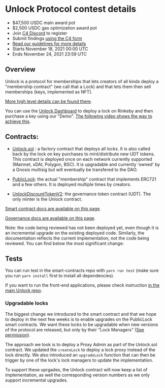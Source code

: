 # Unlock Protocol contest details
- $47,500 USDC main award pot
- $2,500 USDC gas optimization award pot
- Join [C4 Discord](https://discord.gg/code4rena) to register
- Submit findings [using the C4 form](https://code423n4.com/2021-11-unlock-protocol-contest/submit)
- [Read our guidelines for more details](https://docs.code4rena.com/roles/wardens)
- Starts November 18, 2021 00:00 UTC
- Ends November 24, 2021 23:59 UTC

## Overview

Unlock is a protocol for memberships that lets creators of all kinds deploy a "membership contract" (we call that a Lock) and that lets them then sell memberships (keys, implemented as NFT).

[More high level details can be found there](https://docs.unlock-protocol.com/).

You can use the [Unlock Dashboard](https://app.unlock-protocol.com/dashboard) to deploy a lock on Rinkeby and then purchase a key using our "Demo". [The following video shows the way to achieve this](https://share.getcloudapp.com/4guPNlvW).

## Contracts:

* [Unlock.sol](https://github.com/unlock-protocol/unlock/blob/master/smart-contracts/contracts/Unlock.sol) : a factory contract that deploys all locks. It is also called back by the lock on key purchases to mint/distribute new UDT tokens. This contract is deployed once on each network currently supported (Mainnet, xDAI, Polygon, BSC). It is upgradable and currently 'owned' by a Gnosis multisig but will eventually be transfered to the DAO.

* [PublicLock](https://github.com/unlock-protocol/unlock/blob/master/smart-contracts/contracts/PublicLock.sol): the actual "membership" contract that implements ERC721 and a few others. It is deployed multiple times by creators.

* [UnlockDiscountTokenV2](https://github.com/unlock-protocol/unlock/blob/master/smart-contracts/contracts/UnlockDiscountTokenV2.sol): the governance token contract (UDT). The only minter is the Unlock contract.

[Smart contract docs are available on this page](https://docs.unlock-protocol.com/developers/smart-contracts).

[Governance docs are available on this page](https://docs.unlock-protocol.com/governance/the-unlock-token).

Note: the code being reviewed has not been deployed yet, even though it is an incremental upgrade on the existing deployed code. Similarly, the documentation reflects the current implementation, not the code being reviewed. You can find below the most significant change:

## Tests

You can run test in the smart-contracts repo with `yarn run test` (make sure you run `yarn install` first to install all dependencies).

If you want to run the front-end applications, please check instruction [in the main Unlock repo](https://github.com/unlock-protocol/unlock).

### Upgradable locks

The biggest change we introduced to the smart contract and that we hope to deploy in the next few weeks is to enable upgrades on the PublicLock smart contracts.
We want these locks to be upgradable when new versions of the protocol are released, but only by their "Lock Managers" ([See permission](https://docs.unlock-protocol.com/developers/smart-contracts/lock-api/access-control)).

The approach we took is to deploy a Proxy Admin as part of the Unlock.sol contract. We updated the `createLock` to deploy a lock proxy instead of the lock directly. We also introduced an `upgradeLock` function that can then be trigger by one of the lock's lock managers to update the implementation.

To support these uprgades, the Unlock contract will now keep a list of implementation, as well the corresponding version numbers as we only support incremental upgrades.

